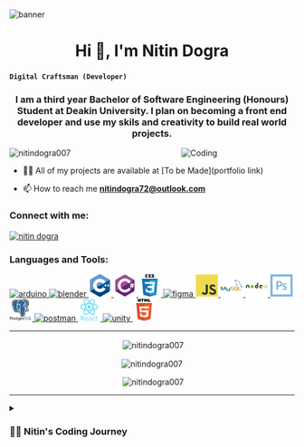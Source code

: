 <img align="center" alt="banner" width="1000" height="200" src="https://www.gifcen.com/wp-content/uploads/2022/07/discord-banner-gif-5.gif">
<h1 align="center">Hi 👋, I'm Nitin Dogra</h1>

**`Digital Craftsman (Developer)`**

<h3 align="center">I am a third year Bachelor of Software Engineering (Honours) Student at Deakin University. I plan on becoming a front end developer and use my skils and creativity to build real world projects.</h3>
<img align="right" alt="Coding" width="200" rc="https://img.freepik.com/premium-vector/children-learning-coding-computer-programming-flat-illustration-coding-kids-basic-compute_258153-310.jpg?w=2000">

<p align="left"> <img src="https://komarev.com/ghpvc/?username=nitindogra007&label=Profile%20views&color=0e75b6&style=flat" alt="nitindogra007" /> </p>

- 👨‍💻 All of my projects are available at [To be Made](portfolio link)

- 📫 How to reach me **nitindogra72@outlook.com**

<h3 align="left">Connect with me:</h3>
<p align="left">
<a href="https://www.linkedin.com/in/nitin-dogra-942061245/" target="_blank" rel="noopener noreferrer"><img align="center" src="https://raw.githubusercontent.com/rahuldkjain/github-profile-readme-generator/master/src/images/icons/Social/linked-in-alt.svg" alt="nitin dogra" height="30" width="40" /></a>
</p>

<h3 align="left">Languages and Tools:</h3>
<p align="left"> <a href="https://www.arduino.cc/" target="_blank" rel="noreferrer"> <img src="https://cdn.worldvectorlogo.com/logos/arduino-1.svg" alt="arduino" width="40" height="40"/> </a> <a href="https://www.blender.org/" target="_blank" rel="noreferrer"> <img src="https://download.blender.org/branding/community/blender_community_badge_white.svg" alt="blender" width="40" height="40"/> </a> <a href="https://www.w3schools.com/cpp/" target="_blank" rel="noreferrer"> <img src="https://raw.githubusercontent.com/devicons/devicon/master/icons/cplusplus/cplusplus-original.svg" alt="cplusplus" width="40" height="40"/> </a> <a href="https://www.w3schools.com/cs/" target="_blank" rel="noreferrer"> <img src="https://raw.githubusercontent.com/devicons/devicon/master/icons/csharp/csharp-original.svg" alt="csharp" width="40" height="40"/> </a> <a href="https://www.w3schools.com/css/" target="_blank" rel="noreferrer"> <img src="https://raw.githubusercontent.com/devicons/devicon/master/icons/css3/css3-original-wordmark.svg" alt="css3" width="40" height="40"/> </a> <a href="https://www.figma.com/" target="_blank" rel="noreferrer"> <img src="https://www.vectorlogo.zone/logos/figma/figma-icon.svg" alt="figma" width="40" height="40"/> </a> <a href="https://developer.mozilla.org/en-US/docs/Web/JavaScript" target="_blank" rel="noreferrer"> <img src="https://raw.githubusercontent.com/devicons/devicon/master/icons/javascript/javascript-original.svg" alt="javascript" width="40" height="40"/> </a> <a href="https://www.mysql.com/" target="_blank" rel="noreferrer"> <img src="https://raw.githubusercontent.com/devicons/devicon/master/icons/mysql/mysql-original-wordmark.svg" alt="mysql" width="40" height="40"/> </a> <a href="https://nodejs.org" target="_blank" rel="noreferrer"> <img src="https://raw.githubusercontent.com/devicons/devicon/master/icons/nodejs/nodejs-original-wordmark.svg" alt="nodejs" width="40" height="40"/> </a> <a href="https://www.photoshop.com/en" target="_blank" rel="noreferrer"> <img src="https://raw.githubusercontent.com/devicons/devicon/master/icons/photoshop/photoshop-line.svg" alt="photoshop" width="40" height="40"/> </a> <a href="https://www.postgresql.org" target="_blank" rel="noreferrer"> <img src="https://raw.githubusercontent.com/devicons/devicon/master/icons/postgresql/postgresql-original-wordmark.svg" alt="postgresql" width="40" height="40"/> </a> <a href="https://postman.com" target="_blank" rel="noreferrer"> <img src="https://www.vectorlogo.zone/logos/getpostman/getpostman-icon.svg" alt="postman" width="40" height="40"/> </a> <a href="https://reactjs.org/" target="_blank" rel="noreferrer"> <img src="https://raw.githubusercontent.com/devicons/devicon/master/icons/react/react-original-wordmark.svg" alt="react" width="40" height="40"/> </a> <a href="https://unity.com/" target="_blank" rel="noreferrer"> <img src="https://www.vectorlogo.zone/logos/unity3d/unity3d-icon.svg" alt="unity" width="40" height="40"/> <a href="https://www.w3.org/html/" target="_blank" rel="noreferrer"> <img src="https://raw.githubusercontent.com/devicons/devicon/master/icons/html5/html5-original-wordmark.svg" alt="html5" width="40" height="40"/>
 </a> </p>
 
 ---
<div class="stats" align="center">
<p>&nbsp;<img align="center" src="https://github-readme-stats.vercel.app/api?username=nitindogra007&show_icons=true&locale=en" alt="nitindogra007" /></p>
<p><img align="center" src="https://github-readme-streak-stats.herokuapp.com/?user=nitindogra007&" alt="nitindogra007" /></p>
 <p>&nbsp;<img align="center" src="https://github-readme-stats.vercel.app/api/top-langs?username=nitindogra007&show_icons=true&locale=en&layout=compact" alt="nitindogra007" />
</p>
</div>

---
<details>
 <summary><h3>👨‍💻 Nitin's Coding Journey</h3></summary>
   To be made
